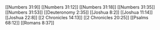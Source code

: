 [[Numbers 31:9]]
[[Numbers 31:12]]
[[Numbers 31:18]]
[[Numbers 31:35]]
[[Numbers 31:53]]
[[Deuteronomy 2:35]]
[[Joshua 8:2]]
[[Joshua 11:14]]
[[Joshua 22:8]]
[[2 Chronicles 14:13]]
[[2 Chronicles 20:25]]
[[Psalms 68:12]]
[[Romans 8:37]]
